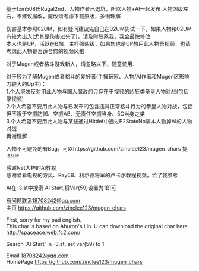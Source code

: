 基于fxm508氏Rugal2nd，人物作者已退坑，所以人物+AI一起发布 
人物凶级左右，不建议魔改，魔改请考虑下载原版，多谢理解  

伤害基本参照02UM，如有疑问建议先自己在02UM先试一下，如果人物和02UM有较大出入(尤其是伤害过头了)，请及时联系我，我会最快修改  
本人也是UP，活跃在B站，主打强凶级，如果您也是UP想用此人物录视频，也请考虑此人物是否适合您的视频风格  

对于Mugen或者格斗游戏新人，请忽略以下，随意使用.  

对于较为了解Mugen或者格斗的爱好者(手操玩家、人物/AI作者和Mugen区影响力较大的Up主)：  
1.个人坚决反对用此人物与国人魔改的只存在于视频的凶狂类拳皇人物对战(包括录视频)   
2.个人希望不要用此人物与已发布的包含违背正常格斗行为的拳皇人物对战，包括但不限于空振防御、空振AB、无责任空振当身、5C当身之类  
3.个人希望不要用此人物与某些通过Hitdef中通过P2StateNo演本人物掉AI的人物对战  
再谢理解  

人物不可避免的有Bug，可以https://github.com/zinclee123/mugen_chars 提issue  

感谢Net大神的AI教程  
感谢爱看电视的方风、Ray6B、利尔德将军的卢卡尔教程视频，给了我参考  

AI在-3.st中搜索 AI Start,将Var(59)设置为1即可    

有问题联系18708242@qq.com  
主页 https://github.com/zinclee123/mugen_chars  

First, sorry for my bad english.  
This char is based on Ahuron's Lin. U can download the original char here http://spaceace.web.fc2.com/  

Search 'AI Start' in -3.st, set var(59) to 1  

Email 18708242@qq.com  
HomePage https://github.com/zinclee123/mugen_chars
